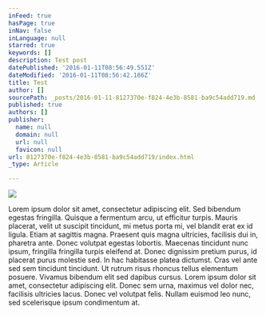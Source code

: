 ```yaml
---
inFeed: true
hasPage: true
inNav: false
inLanguage: null
starred: true
keywords: []
description: Test post
datePublished: '2016-01-11T08:56:49.551Z'
dateModified: '2016-01-11T08:56:42.186Z'
title: Test
author: []
sourcePath: _posts/2016-01-11-8127370e-f824-4e3b-8581-ba9c54add719.md
published: true
authors: []
publisher:
  name: null
  domain: null
  url: null
  favicon: null
url: 8127370e-f824-4e3b-8581-ba9c54add719/index.html
_type: Article

---
```

![](https://the-grid-user-content.s3-us-west-2.amazonaws.com/4cfe3e2e-437b-46d9-9de6-0776d492ec98.jpg)

Lorem ipsum dolor sit amet, consectetur adipiscing elit. Sed bibendum egestas fringilla. Quisque a fermentum arcu, ut efficitur turpis. Mauris placerat, velit ut suscipit tincidunt, mi metus porta mi, vel blandit erat ex id ligula. Etiam at sagittis magna. Praesent quis magna ultricies, facilisis dui in, pharetra ante. Donec volutpat egestas lobortis. Maecenas tincidunt nunc ipsum, fringilla fringilla turpis eleifend at. Donec dignissim pretium purus, id placerat purus molestie sed. In hac habitasse platea dictumst. Cras vel ante sed sem tincidunt tincidunt. Ut rutrum risus rhoncus tellus elementum posuere. Vivamus bibendum elit sed dapibus cursus. Lorem ipsum dolor sit amet, consectetur adipiscing elit. Donec sem urna, maximus vel dolor nec, facilisis ultricies lacus. Donec vel volutpat felis. Nullam euismod leo nunc, sed scelerisque ipsum condimentum at.